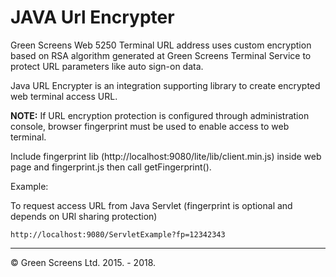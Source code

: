 JAVA Url Encrypter
===================


Green Screens Web 5250 Terminal URL address uses custom encryption based on RSA algorithm generated at Green Screens Terminal Service to protect URL parameters like auto sign-on data.

Java URL Encrypter is an integration supporting library to create encrypted web terminal access URL.

**NOTE:** 
If URL encryption protection is configured through administration console, browser fingerprint must be used to enable access to web terminal.

Include fingerprint lib (http://localhost:9080/lite/lib/client.min.js) inside web page and fingerprint.js then call getFingerprint().

Example:

To request access URL from Java Servlet (fingerprint is optional and depends on URl sharing protection)
   
    http://localhost:9080/ServletExample?fp=12342343   
 
----------
&copy; Green Screens Ltd. 2015. - 2018.